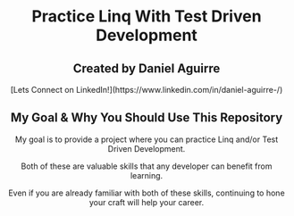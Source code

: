 
<h1 align="center"> Practice Linq With Test Driven Development </h1>

<h2 align="center"> Created by Daniel Aguirre </h2>
<p align="center"> [Lets Connect on LinkedIn!](https://www.linkedin.com/in/daniel-aguirre-/)</p>

<h2 align="center"> My Goal & Why You Should Use This Repository </h2>
<p align="center"> My goal is to provide a project where you can practice Linq and/or Test Driven Development. <p>
<p align="center"> Both of these are valuable skills that any developer can benefit from learning.</p>
<p align="center"> Even if you are already familiar with both of these skills, continuing to hone your craft will help your career.</p>





